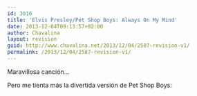 ```yaml
---
id: 3016
title: 'Elvis Presley/Pet Shop Boys: Always On My Mind'
date: 2013-12-04T09:13:57+02:00
author: Chavalina
layout: revision
guid: http://www.chavalina.net/2013/12/04/2587-revision-v1/
permalink: /2013/12/04/2587-revision-v1/
---
```

Maravillosa canción&#8230;



Pero me tienta más la divertida versión de Pet Shop Boys: